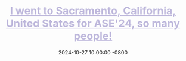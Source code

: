 ---
title: >-
    <a href="#" style="color: #BEB8DC;">I went to Sacramento, California, United States for ASE'24, so many people!</a>
date: 2024-10-27 10:00:00 -0800
---